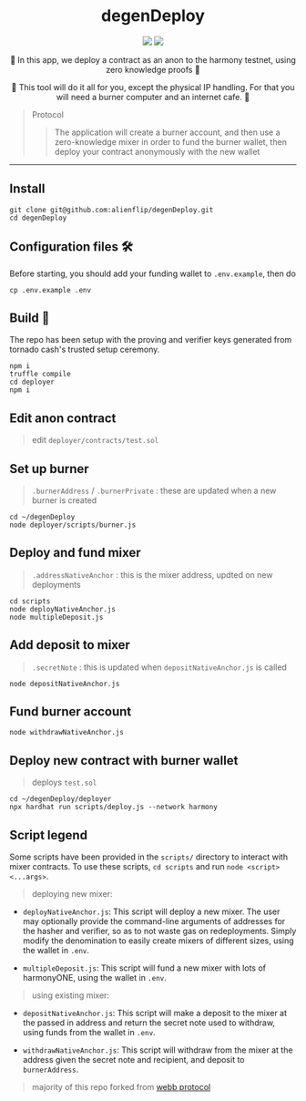 <h1 align="center">
  degenDeploy
</h1>

<p align="center">
  <img src="https://img.shields.io/badge/node-v16.14.0-orange"></img>
  <img src="https://img.shields.io/badge/npm-v8.3.1-pink"></img>
</p>

<p align="center">🍄 In this app, we deploy a contract as an anon to the harmony testnet, using zero knowledge proofs 🍄</p>

<p align="center">🍄 This tool will do it all for you, except the physical IP handling. For that you will need a burner computer and an internet cafe. 🍄</p>

> Protocol 
> > The application will create a burner account, and then use a zero-knowledge mixer in order to fund the burner wallet, then deploy your contract anonymously with the new wallet

------------

## Install

```
git clone git@github.com:alienflip/degenDeploy.git
cd degenDeploy
```

## Configuration files 🛠️

Before starting, you should add your funding wallet to `.env.example`, then do

```
cp .env.example .env 
```

## Build 👷

The repo has been setup with the proving and verifier keys generated from tornado cash's trusted setup ceremony.

```
npm i
truffle compile
cd deployer 
npm i
```

## Edit anon contract

> edit
`deployer/contracts/test.sol`

## Set up burner

> `.burnerAddress` / `.burnerPrivate` : these are updated when a new burner is created

```
cd ~/degenDeploy
node deployer/scripts/burner.js
```

## Deploy and fund mixer

> `.addressNativeAnchor` : this is the mixer address, updted on new deployments

```
cd scripts
node deployNativeAnchor.js
node multipleDeposit.js
```

## Add deposit to mixer

> `.secretNote` : this is updated when  `depositNativeAnchor.js` is called

```
node depositNativeAnchor.js
```

## Fund burner account

```
node withdrawNativeAnchor.js
```

## Deploy new contract with burner wallet

> deploys `test.sol`

```
cd ~/degenDeploy/deployer
npx hardhat run scripts/deploy.js --network harmony
```

## Script legend

Some scripts have been provided in the `scripts/` directory to interact with mixer contracts.
To use these scripts, `cd scripts` and run `node <script> <...args>`. 

> deploying new mixer:

- `deployNativeAnchor.js`: This script will deploy a new mixer. The user may optionally provide the command-line arguments of addresses for the hasher and verifier, so as to not waste gas on redeployments. Simply modify the denomination to easily create mixers of different sizes, using the wallet in `.env`.

- `multipleDeposit.js`: This script will fund a new mixer with lots of harmonyONE, using the wallet in `.env`.

> using existing mixer:

- `depositNativeAnchor.js`: This script will make a deposit to the mixer at the passed in address and return the secret note used to withdraw, using funds from the wallet in `.env`.

- `withdrawNativeAnchor.js`: This script will withdraw from the mixer at the address given the secret note and recipient, and deposit to `burnerAddress`.

> majority of this repo forked from [webb protocol](https://github.com/webb-tools/tornado-core)
